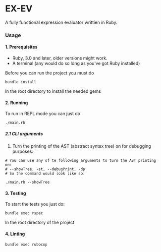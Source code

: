 # EX-EV
A fully functional expression evaluator writtien in Ruby.

### Usage
#### 1. Prerequisites
- Ruby, 3.0 and later, older versions might work.
- A terminal (any would do so long as you've got Ruby installed)

Before you can run the project you must do
```
bundle install
```
In the root directory to install the needed gems

#### 2. Running
To run in REPL mode you can just do
```
./main.rb
```

##### 2.1 CLI arguments
1. Turn the printing of the AST (abstract syntax tree) on for debugging purposes:
```
# You can use any of te following arguments to turn the AST printing on:
# --showTree, -st, --debugPrint, -dp
# So the command would look like so:

./main.rb --showTree
```

#### 3. Testing
To start the tests you just do:
```
bundle exec rspec
```
In the root directory of the project

#### 4. Linting
```
bundle exec rubocop
```
